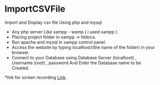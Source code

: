 # ImportCSVFile
Import and Display csv file Using php and mysql
* Any php server Like xampp - wamp ( i used xampp ).
* Placing project folder in xampp -> htdocs.
* Run apache and mysql in xampp control panel.
* Access the website by typing localhost/(the name of the folder) in your browser.
* Connect to your Database using Database Server (localhost) , Username (root) , password And Enter the Database name to be Created. 

*link for screen recording [Link](https://drive.google.com/file/d/1gOG_YPdumRoGf9tlKp2Tg_r61iWbzIOa/view?usp=sharing).
